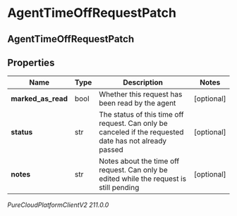 # AgentTimeOffRequestPatch

## AgentTimeOffRequestPatch

## Properties

|Name | Type | Description | Notes|
|------------ | ------------- | ------------- | -------------|
| **marked_as_read** | bool | Whether this request has been read by the agent | [optional] |
| **status** | str | The status of this time off request. Can only be canceled if the requested date has not already passed | [optional] |
| **notes** | str | Notes about the time off request. Can only be edited while the request is still pending | [optional] |



_PureCloudPlatformClientV2 211.0.0_
